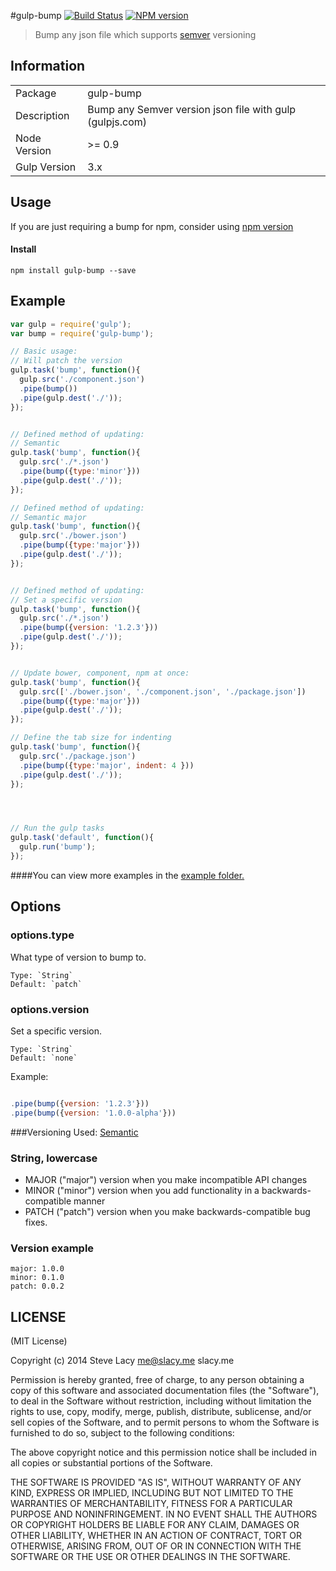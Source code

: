 #gulp-bump
[![Build Status](https://travis-ci.org/stevelacy/gulp-bump.png?branch=master)](https://travis-ci.org/stevelacy/gulp-bump)
[![NPM version](https://badge.fury.io/js/gulp-bump.png)](http://badge.fury.io/js/gulp-bump)

> Bump any json file which supports [semver](http://semver.org/) versioning

## Information

<table>
<tr> 
<td>Package</td><td>gulp-bump</td>
</tr>
<tr>
<td>Description</td>
<td>Bump any Semver version json file
 with gulp (gulpjs.com)</td>
</tr>
<tr>
<td>Node Version</td>
<td>>= 0.9</td>
</tr>
<tr>
<td>Gulp Version</td>
<td>3.x</td>
</tr>
</table>


## Usage

If you are just requiring a bump for npm, consider using [npm version](https://npmjs.org/doc/cli/npm-version.html)

#### Install
    npm install gulp-bump --save



## Example

```javascript
var gulp = require('gulp');
var bump = require('gulp-bump');

// Basic usage:
// Will patch the version
gulp.task('bump', function(){
  gulp.src('./component.json')
  .pipe(bump())
  .pipe(gulp.dest('./'));
});


// Defined method of updating:
// Semantic
gulp.task('bump', function(){
  gulp.src('./*.json')
  .pipe(bump({type:'minor'}))
  .pipe(gulp.dest('./'));
});

// Defined method of updating:
// Semantic major
gulp.task('bump', function(){
  gulp.src('./bower.json')
  .pipe(bump({type:'major'}))
  .pipe(gulp.dest('./'));
});


// Defined method of updating:
// Set a specific version
gulp.task('bump', function(){
  gulp.src('./*.json')
  .pipe(bump({version: '1.2.3'}))
  .pipe(gulp.dest('./'));
});


// Update bower, component, npm at once:
gulp.task('bump', function(){
  gulp.src(['./bower.json', './component.json', './package.json'])
  .pipe(bump({type:'major'}))
  .pipe(gulp.dest('./'));
});

// Define the tab size for indenting
gulp.task('bump', function(){
  gulp.src('./package.json')
  .pipe(bump({type:'major', indent: 4 }))
  .pipe(gulp.dest('./'));
});




// Run the gulp tasks
gulp.task('default', function(){
  gulp.run('bump');
});

```
####You can view more examples in the [example folder.](https://github.com/stevelacy/gulp-bump/tree/master/examples)


## Options
### options.type
What type of version to bump to. 

    Type: `String`
    Default: `patch`

### options.version
Set a specific version.

    Type: `String`
    Default: `none`

Example:
```javascript

.pipe(bump({version: '1.2.3'}))
.pipe(bump({version: '1.0.0-alpha'}))

```    


###Versioning Used: [Semantic](http://semver.org/)
### String, lowercase

  - MAJOR ("major") version when you make incompatible API changes
  - MINOR ("minor") version when you add functionality in a backwards-compatible manner
  - PATCH ("patch") version when you make backwards-compatible bug fixes.

### Version example

    major: 1.0.0
    minor: 0.1.0
    patch: 0.0.2



## LICENSE

(MIT License)

Copyright (c) 2014 Steve Lacy <me@slacy.me> slacy.me

Permission is hereby granted, free of charge, to any person obtaining
a copy of this software and associated documentation files (the
"Software"), to deal in the Software without restriction, including
without limitation the rights to use, copy, modify, merge, publish,
distribute, sublicense, and/or sell copies of the Software, and to
permit persons to whom the Software is furnished to do so, subject to
the following conditions:

The above copyright notice and this permission notice shall be
included in all copies or substantial portions of the Software.

THE SOFTWARE IS PROVIDED "AS IS", WITHOUT WARRANTY OF ANY KIND,
EXPRESS OR IMPLIED, INCLUDING BUT NOT LIMITED TO THE WARRANTIES OF
MERCHANTABILITY, FITNESS FOR A PARTICULAR PURPOSE AND
NONINFRINGEMENT. IN NO EVENT SHALL THE AUTHORS OR COPYRIGHT HOLDERS BE
LIABLE FOR ANY CLAIM, DAMAGES OR OTHER LIABILITY, WHETHER IN AN ACTION
OF CONTRACT, TORT OR OTHERWISE, ARISING FROM, OUT OF OR IN CONNECTION
WITH THE SOFTWARE OR THE USE OR OTHER DEALINGS IN THE SOFTWARE.
